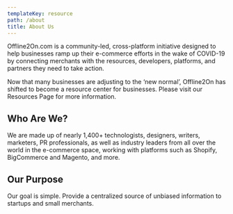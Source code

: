 ```yaml
---
templateKey: resource
path: /about
title: About Us
---
```

Offline2On.com is a community-led, cross-platform initiative designed to help businesses ramp up their e-commerce efforts 
in the wake of COVID-19 by connecting merchants with the resources, developers, platforms, and partners they need to take action.

Now that many businesses are adjusting to the ‘new normal’, Offline2On has shifted to become a resource center for businesses. Please visit our Resources Page for more information.

## Who Are We?
We are made up of nearly 1,400+ technologists, designers, writers, marketers, PR professionals, as well as industry leaders from 
all over the world in the e-commerce space, working with platforms such as Shopify, BigCommerce and Magento, and more.

## Our Purpose
Our goal is simple. Provide a centralized source of unbiased information to startups and small merchants.

<!-- Our goals are simple:
1. Provide a centralized source of unbiased information to merchants.
2. Provide a place for merchants to request help.
3. Provide a place for e-commerce professionals to provide help.
4. Connect helpers with those needing help with aim of bringing offline customers online within one week.
5. Bring together the e-commerce community to discuss and attempt to resolve challenges around shipping, distribution, staffing and more.

Today we stand as one, ready to help you rebuild. -->
